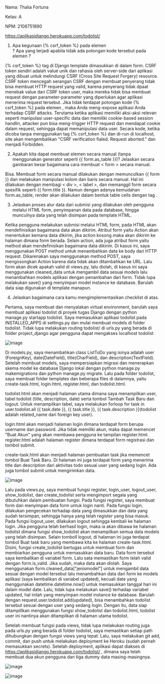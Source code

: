 Nama: Thalia Fortuna

Kelas: A

NPM: 2106751890

https://aplikasidjango.herokuapp.com/todolist/


1. Apa kegunaan {% csrf_token %} pada elemen <form>? Apa yang terjadi apabila tidak ada potongan kode tersebut pada elemen <form>?
  
  {% csrf_token %} tag di Django template dimasukkan di dalam form. CSRF token sendiri adalah value unik dan rahasia oleh server-side dari aplikasi yang dibuat untuk melindungi CSRF (Cross Site Request Forgery) resource. CSRF token mencegah serangan CSRF dengan membuat penyerang tidak bisa membuat HTTP request yang valid, karena penyerang tidak dpaat menebak value dari CSRF token user, maka mereka tidak bisa membuat request dengan parameter-parameter yang diperlukan agar aplikasi menerima request tersebut. Jika tidak terdapat potongan kode {% csrf_token %} pada elemen <form>, maka Anda meng-expose aplikasi Anda terhadap CSRF attacks. Terutama ketika aplikasi memiliki aksi-aksi relevan seperti manipulasi user-specific data dan memiliki cookie-based session handlin, attacker pun bisa meng-trigger HTTP request dan mendapat cookie dalam request, sehingga dapat memanipulasi data user. Secara kode, ketika dicoba tanpa menggunakan tag {% csrf_token %} dan di-run di localhost, site akan mengembalikan "CSRF verification fialed. Request aborted." dan menjadi Forbidden.

 
2. Apakah kita dapat membuat elemen <form> secara manual (tanpa menggunakan generator seperti {{ form.as_table }})? Jelaskan secara gambaran besar bagaimana cara membuat < form > secara manual.

Bisa. Membuat form secara manual dilakukan dengan memunculkan {{ form }} dan melakukan manipulasi kolom dan baris secara manual. Hal ini dilakukan dengan membagi < div >, < label >, dan memanggil form secara spesifik seperti {{ form.title }}. Namun dengan adanya kemudahan form.as_table, render akan dilakukan dalam bentuk table cells dengan tag <tr>.
  
  
3. Jelaskan proses alur data dari submisi yang dilakukan oleh pengguna melalui HTML form, penyimpanan data pada database, hingga munculnya data yang telah disimpan pada template HTML.

  Ketika pengguna melakukan submisi melalui HTML form, <form> pada HTML akan mendefinisikan bagaimana data akan dikirim. Atribut form yaitu Action akan menentukan kemana data dikirim, jika action kosong maka akan dikirim ke halaman dimana form berada. Selain action, ada juga atribut form yaitu method akan mendefinisikan bagaimana data dikirim. Di kasus ini, saya menggunakan POST method untuk menambahkan data ke body dari HTTP request. Dikarenakan saya menggunakan method POST, saya mengosongkan Action karena data tidak akan ditambahkan ke URL. Lalu form akan dicek apakah valid di views.py, lalu diolah, di kasus ini saya menggunakan cleaned_data untuk mengambil data sesuai models lalu menambahkan models aplikasi dengan penambahan dari form. Tidak lupa melakukan save() yang menyimpan  model instance ke database. Barulah data siap digunakan di template manapun.

 
4. Jelaskan bagaimana cara kamu mengimplementasikan checklist di atas.

  Pertama, saya membuat dan menyalakan virtual environment, barulah saya membuat aplikasi todolist di proyek tugas Django dengan python manage.py startapp todolist. Saya memasukkan aplikasi todolist pada INSTALLED_APPS di settings.py dan mulai membuat models di folder todolist. Tidak lupa melakukan routing todolist/ di urls.py yang berada di folder project_django agar pengguna dapat mengakses localhost todolist
  
  ![image](https://user-images.githubusercontent.com/88278165/192799867-968339a0-214c-4efc-9ba6-854026ea5e4f.png)

  Di models.py, saya menambahkan class ListToDo yang isinya adalah user (ForeignKey), date(DateField), title(CharField), dan description(TextField). Setelah membuat models, saya mempersiapkan migrasi dan menerapkan skema model ke database Django lokal dengan python manage.py makemigrations dan python manage.py migrate. Lalu pada folder todolist, saya membuat folder templates dan beberapa files di dalamnya, yaitu create-task.html, login.html, register.html, dan todolist.html. 
  
  todolist.html akan menjadi halaman utama dimana saya menampilkan user, tabel todolist (title, description, date) serta tombol Tambah Task Baru dan logout. Untuk menampilkan tabel, saya melakukan forloop for task in user.todolist.all {{ task.date }}, {{ task.title }}, {{ task.description }}(todolist adalah related_name dari foreign key user).
  
  login.html akan menjadi halaman login dimana terdapat form berupa username dan password. Jika tidak memiliki akun, maka dapat memencet "Buat Akun" yang akan membawa pengguna ke tampilan register.html. register.html adalah halaman register dimana terdapat form registrasi dan tombol submit.
  
  create-task.html akan menjadi halaman pembuatan task jika memencet tombol Buat Task Baru. Di halaman ini juga terdapat form yang menerima title dan description dari aktivitas todo sesuai user yang sedang login. Ada juga tombol submit untuk mengirimkan data.
  
  ![image](https://user-images.githubusercontent.com/88278165/192800576-e0bffda0-2a82-40d0-9e12-31888dd08384.png)

  Lalu pada views.py, saya membuat fungsi register, login_user, logout_user, show_todolist, dan create_todolist serta mengimport segala yang dibutuhkan dalam pembuatan fungsi. Pada fungsi register, saya membuat form dan menyimpan data form untuk login nanti. Pada fungsi login, dilakukan pengecekan terhadap data yang dimasukkan dan data yang sudah tersimpan, sehingga hanya yang telah register yang bisa masuk. Pada fungsi logout_user, dilakukan logout sehingga kembali ke halaman login. Jika pengguna telah berhasil login, maka ia akan dibawa ke halaman todolist dimana fungsi show_todolist akan menampilkan semua data models yang telah disimpan. Selain tomboll logout, di halaman ini juga terdapat tombol Buat task baru yang membawa kita ke halaman create-task.html. Disini, fungsi create_todolist bertugas untuk membuat form dan membiarkan pengguna untuk memasukkan data baru. Data form tersebut saya kembalikan di variabel form. Lalu sata memastikan form telah valid dengan form.is_valid. Jika sudah, maka data akan diolah. Saya menggunakan form.cleaned_data["jenismodel"] untuk mengambil data sesuai dengan model tersebut lalu menambahkan data dari form ke models aplikasi (saya kembalikan di variabel updated), kecuali date yang menggunakan datetime.datetime.now() untuk memasukkan tanggal hari ini dalam model date. Lalu, tidak lupa melakukan save() terhadap variabel updated, hal inilah yang menyimpan  model instance ke database. Barulah dengan request.user.todolist.add(updated), bisa menambahkan todolist tersebut sesuai dengan user yang sedang login. Dengan itu, data siap ditampillkan menggunakan fungsi show_todolist dan todolist.html, todolist user ini nantinya akan ditampilkan di halaman utama todolist. 
  
  Setelah membuat fungsi pada views, tidak lupa melakukan routing juga pada urls.py yang berada di folder todolist, saya memastikan setiap path dihubungkan dengan fungsi views yang tepat. Lalu, saya melakukan git add, commit, dan push untuk melakukan deployment ke Heroku (sudah pernah memasukkan secrets). Setelah deployment, aplikasi dapat diakses di https://aplikasidjango.herokuapp.com/todolist/ , dimana saya telah membuat dua akun pengguna dan tiga dummy data masing-masingnya.
  
  ![image](https://user-images.githubusercontent.com/88278165/192808190-3131bb41-24d8-4478-bad2-18438ef2e4fd.png)

  ![image](https://user-images.githubusercontent.com/88278165/192808247-e63db264-30ac-4624-b2f9-9ef12671d065.png)

  
  
  
  
